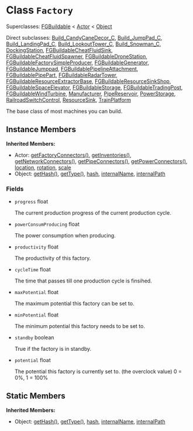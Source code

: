 # Class <code>Factory</code>

Superclasses: <a href="FGBuildable.md">FGBuildable</a> < <a href="Actor.md">Actor</a> < <a href="Object.md">Object</a>

Direct subclasses: <a href="Build_CandyCaneDecor_C.md">Build_CandyCaneDecor_C</a>, <a href="Build_JumpPad_C.md">Build_JumpPad_C</a>, <a href="Build_LandingPad_C.md">Build_LandingPad_C</a>, <a href="Build_LookoutTower_C.md">Build_LookoutTower_C</a>, <a href="Build_Snowman_C.md">Build_Snowman_C</a>, <a href="DockingStation.md">DockingStation</a>, <a href="FGBuildableCheatFluidSink.md">FGBuildableCheatFluidSink</a>, <a href="FGBuildableCheatFluidSpawner.md">FGBuildableCheatFluidSpawner</a>, <a href="FGBuildableDroneStation.md">FGBuildableDroneStation</a>, <a href="FGBuildableFactorySimpleProducer.md">FGBuildableFactorySimpleProducer</a>, <a href="FGBuildableGenerator.md">FGBuildableGenerator</a>, <a href="FGBuildableJumppad.md">FGBuildableJumppad</a>, <a href="FGBuildablePipelineAttachment.md">FGBuildablePipelineAttachment</a>, <a href="FGBuildablePipePart.md">FGBuildablePipePart</a>, <a href="FGBuildableRadarTower.md">FGBuildableRadarTower</a>, <a href="FGBuildableResourceExtractorBase.md">FGBuildableResourceExtractorBase</a>, <a href="FGBuildableResourceSinkShop.md">FGBuildableResourceSinkShop</a>, <a href="FGBuildableSpaceElevator.md">FGBuildableSpaceElevator</a>, <a href="FGBuildableStorage.md">FGBuildableStorage</a>, <a href="FGBuildableTradingPost.md">FGBuildableTradingPost</a>, <a href="FGBuildableWindTurbine.md">FGBuildableWindTurbine</a>, <a href="Manufacturer.md">Manufacturer</a>, <a href="PipeReservoir.md">PipeReservoir</a>, <a href="PowerStorage.md">PowerStorage</a>, <a href="RailroadSwitchControl.md">RailroadSwitchControl</a>, <a href="ResourceSink.md">ResourceSink</a>, <a href="TrainPlatform.md">TrainPlatform</a>

The base class of most machines you can build.
## Instance Members
<b>Inherited Members:</b>
- Actor: <a href="Actor.md#user-content-get-factory-connectors">getFactoryConnectors()</a>, <a href="Actor.md#user-content-get-inventories">getInventories()</a>, <a href="Actor.md#user-content-get-network-connectors">getNetworkConnectors()</a>, <a href="Actor.md#user-content-get-pipe-connectors">getPipeConnectors()</a>, <a href="Actor.md#user-content-get-power-connectors">getPowerConnectors()</a>, <a href="Actor.md#user-content-location">location</a>, <a href="Actor.md#user-content-rotation">rotation</a>, <a href="Actor.md#user-content-scale">scale</a>
- Object: <a href="Object.md#user-content-get-hash">getHash()</a>, <a href="Object.md#user-content-get-type">getType()</a>, <a href="Object.md#user-content-hash">hash</a>, <a href="Object.md#user-content-internal-name">internalName</a>, <a href="Object.md#user-content-internal-path">internalPath</a>
### Fields
- <code id="progress">progress</code> float

  The current production progress of the current production cycle.
- <code id="power-consum-producing">powerConsumProducing</code> float

  The power consumption when producing.
- <code id="productivity">productivity</code> float

  The productivity of this factory.
- <code id="cycle-time">cycleTime</code> float

  The time that passes till one production cycle is finsihed.
- <code id="max-potential">maxPotential</code> float

  The maximum potential this factory can be set to.
- <code id="min-potential">minPotential</code> float

  The minimum potential this factory needs to be set to.
- <code id="standby">standby</code> boolean

  True if the factory is in standby.
- <code id="potential">potential</code> float

  The potential this factory is currently set to. (the overclock value)
 0 = 0%, 1 = 100%
## Static Members
<b>Inherited Members:</b>
- Object: <a href="Object.md#user-content-s-get-hash">getHash()</a>, <a href="Object.md#user-content-s-get-type">getType()</a>, <a href="Object.md#user-content-s-hash">hash</a>, <a href="Object.md#user-content-s-internal-name">internalName</a>, <a href="Object.md#user-content-s-internal-path">internalPath</a>